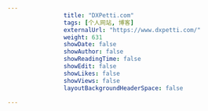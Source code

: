 ---
                title: "DXPetti.com"
                tags: [个人网站, 博客]
                externalUrl: "https://www.dxpetti.com/"
                weight: 631
                showDate: false
                showAuthor: false
                showReadingTime: false
                showEdit: false
                showLikes: false
                showViews: false
                layoutBackgroundHeaderSpace: false
                ---

